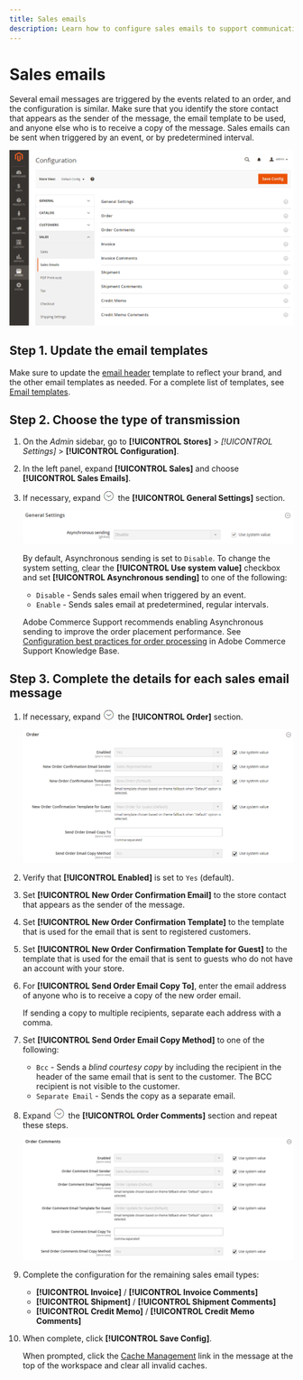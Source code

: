 ```yaml
---
title: Sales emails
description: Learn how to configure sales emails to support communications to customers about their orders.
---
```

# Sales emails

Several email messages are triggered by the events related to an order, and the configuration is similar. Make sure that you identify the store contact that appears as the sender of the message, the email template to be used, and anyone else who is to receive a copy of the message. Sales emails can be sent when triggered by an event, or by predetermined interval.

![Sales configuration - sales emails](./assets/config-sales-sales-email-full.png)<!-- zoom -->

## Step 1. Update the email templates

Make sure to update the [email header](../systems/email-template-custom.md#header-template) template to reflect your brand, and the other email templates as needed. For a complete list of templates, see [Email templates](../systems/email-templates.md).

## Step 2. Choose the type of transmission

1. On the _Admin_ sidebar, go to **[!UICONTROL Stores]** > _[!UICONTROL Settings]_ > **[!UICONTROL Configuration]**.

1. In the left panel, expand **[!UICONTROL Sales]** and choose **[!UICONTROL Sales Emails]**.

1. If necessary, expand ![Expansion selector](../assets/icon-display-expand.png) the  **[!UICONTROL General Settings]** section.

   ![Sales configuration - sales email general settings](../configuration-reference/sales/assets/sales-emails-general-settings.png)<!-- zoom -->

   By default, Asynchronous sending is set to `Disable`. To change the system setting, clear the **[!UICONTROL Use system value]** checkbox and set **[!UICONTROL Asynchronous sending]** to one of the following:

   - `Disable` - Sends sales email when triggered by an event.
   - `Enable` - Sends sales email at predetermined, regular intervals.

   Adobe Commerce Support recommends enabling Asynchronous sending to improve the order placement performance. See [Configuration best practices for order processing](https://experienceleague.adobe.com/docs/commerce-operations/implementation-playbook/best-practices/maintenance/order-processing-configuration.html) in Adobe Commerce Support Knowledge Base.

## Step 3. Complete the details for each sales email message

1. If necessary, expand ![Expansion selector](../assets/icon-display-expand.png) the **[!UICONTROL Order]** section.

   ![Sales configuration - sales emails order](../configuration-reference/sales/assets/sales-emails-order.png)<!-- zoom -->

1.  Verify that **[!UICONTROL Enabled]** is set to `Yes` (default).

1. Set **[!UICONTROL New Order Confirmation Email]** to the store contact that appears as the sender of the message.

1. Set **[!UICONTROL New Order Confirmation Template]** to the template that is used for the email that is sent to registered customers.

1. Set **[!UICONTROL New Order Confirmation Template for Guest]** to the template that is used for the email that is sent to guests who do not have an account with your store.

1. For **[!UICONTROL Send Order Email Copy To]**, enter the email address of anyone who is to receive a copy of the new order email.

   If sending a copy to multiple recipients, separate each address with a comma.

1. Set **[!UICONTROL Send Order Email Copy Method]** to one of the following:

   - `Bcc` -  Sends a _blind courtesy copy_ by including the recipient in the header of the same email that is sent to the customer. The BCC recipient is not visible to the customer.
   - `Separate Email` - Sends the copy as a separate email.

1. Expand ![Expansion selector](../assets/icon-display-expand.png) the **[!UICONTROL Order Comments]** section and repeat these steps.

   ![Sales configuration - Sales emails order comments](../configuration-reference/sales/assets/sales-emails-order-comments.png)<!-- zoom -->

1. Complete the configuration for the remaining sales email types:

    - **[!UICONTROL Invoice]** / **[!UICONTROL Invoice Comments]**
    - **[!UICONTROL Shipment]** / **[!UICONTROL Shipment Comments]**
    - **[!UICONTROL Credit Memo]** / **[!UICONTROL Credit Memo Comments]**

1. When complete, click **[!UICONTROL Save Config]**.

   When prompted, click the [Cache Management](../systems/cache-management.md) link in the message at the top of the workspace and clear all invalid caches.
